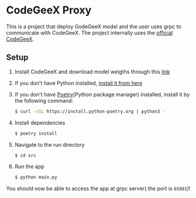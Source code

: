 # CodeGeeX Proxy

This is a project that deploy GodeGeeX model and the user uses grpc to communicate with CodeGeeX. The project internally uses the [official CodeGeeX](https://github.com/THUDM/CodeGeeX).

## Setup
1. Install CodeGeeX and download model weigths through this [link](https://github.com/THUDM/CodeGeeX)

2. If you don’t have Python installed, [install it from here](https://www.python.org/downloads/)

3. If you don't have [Poetry](https://python-poetry.org/docs/)(Python package manager) installed, install it by the following command:
   
   ```bash
   $ curl -sSL https://install.python-poetry.org | python3 -
   ```
   
4. Install dependencies

   ```bash
   $ poetry install
   ```

5. Navigate to the run directory

   ```bash
   $ cd src
   ```

6. Run the app

   ```bash
   $ python main.py
   ```

You should now be able to access the app at grpc server( the port is `65091`)!